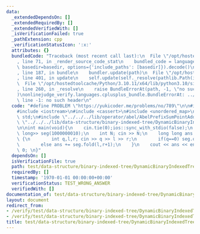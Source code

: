 ```yaml
---
data:
  _extendedDependsOn: []
  _extendedRequiredBy: []
  _extendedVerifiedWith: []
  _isVerificationFailed: true
  _pathExtension: cpp
  _verificationStatusIcon: ':x:'
  attributes: {}
  bundledCode: "Traceback (most recent call last):\n  File \"/opt/hostedtoolcache/Python/3.10.11/x64/lib/python3.10/site-packages/onlinejudge_verify/documentation/build.py\"\
    , line 71, in _render_source_code_stat\n    bundled_code = language.bundle(stat.path,\
    \ basedir=basedir, options={'include_paths': [basedir]}).decode()\n  File \"/opt/hostedtoolcache/Python/3.10.11/x64/lib/python3.10/site-packages/onlinejudge_verify/languages/cplusplus.py\"\
    , line 187, in bundle\n    bundler.update(path)\n  File \"/opt/hostedtoolcache/Python/3.10.11/x64/lib/python3.10/site-packages/onlinejudge_verify/languages/cplusplus_bundle.py\"\
    , line 401, in update\n    self.update(self._resolve(pathlib.Path(included), included_from=path))\n\
    \  File \"/opt/hostedtoolcache/Python/3.10.11/x64/lib/python3.10/site-packages/onlinejudge_verify/languages/cplusplus_bundle.py\"\
    , line 260, in _resolve\n    raise BundleErrorAt(path, -1, \"no such header\"\
    )\nonlinejudge_verify.languages.cplusplus_bundle.BundleErrorAt: ../../../lib/operator/abel/AbelPrefixSumPointAdd.cpp:\
    \ line -1: no such header\n"
  code: "#define PROBLEM \"https://yukicoder.me/problems/no/789\"\n\n#include <vector>\n\
    #include <iostream>\n#include <cassert>\n#include <unordered_map>\nusing namespace\
    \ std;\n#include \"../../../lib/operator/abel/AbelPrefixSumPointAdd.cpp\"\n#include\
    \ \"../../../lib/data-structure/binary-indexed-tree/DynamicBinaryIndexedTree.cpp\"\
    \n\nint main(void){\n    cin.tie(0);ios::sync_with_stdio(false);\n    DynamicBinaryIndexedTree<AbelPrefixSumPointAdd<long\
    \ long>> seg(1000000010);\n    int N; cin >> N;\n    long long ans = 0;\n    while(N--)\
    \ {\n        int q,l,r; cin >> q >> l >> r;\n        if(q==0) seg.operate(l,r);\n\
    \        else ans += seg.fold(l,r+1);\n    }\n    cout << ans << endl;\n    return\
    \ 0; \n}"
  dependsOn: []
  isVerificationFile: true
  path: test/data-structure/binary-indexed-tree/DynamicBinaryIndexedTree-rsqraq.test.cpp
  requiredBy: []
  timestamp: '1970-01-01 00:00:00+00:00'
  verificationStatus: TEST_WRONG_ANSWER
  verifiedWith: []
documentation_of: test/data-structure/binary-indexed-tree/DynamicBinaryIndexedTree-rsqraq.test.cpp
layout: document
redirect_from:
- /verify/test/data-structure/binary-indexed-tree/DynamicBinaryIndexedTree-rsqraq.test.cpp
- /verify/test/data-structure/binary-indexed-tree/DynamicBinaryIndexedTree-rsqraq.test.cpp.html
title: test/data-structure/binary-indexed-tree/DynamicBinaryIndexedTree-rsqraq.test.cpp
---
```

